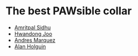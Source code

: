 # The best PAWsible collar
* [Amritpal Sidhu](https://github.com/amritpal-sidhu)
* [Hwandong Joo](https://github.com/hwandongjoo)
* [Andres Marquez](https://github.com/cantfindandres)
* [Alan Holguin](https://github.com/aholguin3)
